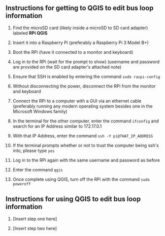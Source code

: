 ## Instructions for getting to QGIS to edit bus loop information

1. Find the microSD card (likely inside a microSD to SD card adapter) labeled **RPi QGIS**

2. Insert it into a Raspberry Pi (preferably a Raspberry Pi 3 Model B+)

3. Boot the RPi (have it connected to a monitor and keyboard)

4. Log in to the RPi (wait for the prompt to show) (username and password are provided on the SD card adapter's attached note)

5. Ensure that SSH is enabled by entering the command `sudo raspi-config`

6. Without disconnecting the power, disconnect the RPi from the monitor and keyboard

7. Connect the RPi to a computer with a GUI via an ethernet cable (preferably running any modern operating system besides one in the Microsoft Windows family)

8. In the terminal for the other computer, enter the command `ifconfig` and search for an IP Address similar to 172.17.0.1

9. With that IP Address, enter the command `ssh -Y pi@THAT_IP_ADDRESS`

10. If the terminal prompts whether or not to trust the computer being ssh's into, please type `yes`

11. Log in to the RPi again with the same username and password as before

12. Enter the command `qgis`

13. Once complete using QGIS, turn off the RPi with the command `sudo poweroff`

## Instructions for using QGIS to edit bus loop information

1. [Insert step one here]

2. [Insert step two here]
